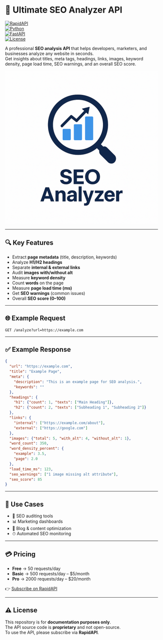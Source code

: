 # 🚀 Ultimate SEO Analyzer API

[![RapidAPI](https://img.shields.io/badge/Get%20on-RapidAPI-00bfff?logo=cloudflare&logoColor=white)](https://rapidapi.com/KovalDenys1/api/ultimate-seo-analyzer)  
[![Python](https://img.shields.io/badge/Python-3.9+-3776AB?logo=python&logoColor=white)](https://www.python.org/)  
[![FastAPI](https://img.shields.io/badge/FastAPI-Framework-009688?logo=fastapi&logoColor=white)](https://fastapi.tiangolo.com/)  
[![License](https://img.shields.io/badge/License-Proprietary-red)](#-license)

A professional **SEO analysis API** that helps developers, marketers, and businesses analyze any website in seconds.  
Get insights about titles, meta tags, headings, links, images, keyword density, page load time, SEO warnings, and an overall SEO score.

![SEO Analyzer Banner](Logo.png)

---

## 🔍 Key Features
- Extract **page metadata** (title, description, keywords)  
- Analyze **H1/H2 headings**  
- Separate **internal & external links**  
- Audit **images with/without alt**  
- Measure **keyword density**  
- Count **words** on the page  
- Measure **page load time (ms)**  
- Get **SEO warnings** (common issues)  
- Overall **SEO score (0–100)**  

---

## 🌐 Example Request

```http
GET /analyze?url=https://example.com
```

---

## ✅ Example Response

```json
{
  "url": "https://example.com",
  "title": "Example Page",
  "meta": {
    "description": "This is an example page for SEO analysis.",
    "keywords": ""
  },
  "headings": {
    "h1": {"count": 1, "texts": ["Main Heading"]},
    "h2": {"count": 2, "texts": ["Subheading 1", "Subheading 2"]}
  },
  "links": {
    "internal": ["https://example.com/about"],
    "external": ["https://google.com"]
  },
  "images": {"total": 5, "with_alt": 4, "without_alt": 1},
  "word_count": 350,
  "word_density_percent": {
    "example": 3.5,
    "page": 2.0
  },
  "load_time_ms": 123,
  "seo_warnings": ["1 image missing alt attribute"],
  "seo_score": 85
}
```

---

## 📌 Use Cases
- 🔎 SEO auditing tools  
- 📊 Marketing dashboards  
- 📝 Blog & content optimization  
- ⏱ Automated SEO monitoring  

---

## 💳 Pricing
- **Free** → 50 requests/day  
- **Basic** → 500 requests/day – $5/month  
- **Pro** → 2000 requests/day – $20/month  

👉 [Subscribe on RapidAPI]([https://rapidapi.com/](https://rapidapi.com/KovalDenys1/api/ultimate-seo-analyzer))

---

## ⚠️ License
This repository is for **documentation purposes only**.  
The API source code is **proprietary** and not open-source.  
To use the API, please subscribe via **RapidAPI**.
